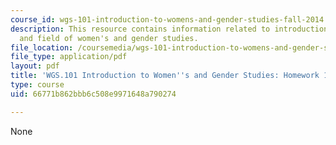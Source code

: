 ```yaml
---
course_id: wgs-101-introduction-to-womens-and-gender-studies-fall-2014
description: This resource contains information related to introduction to course
  and field of women's and gender studies.
file_location: /coursemedia/wgs-101-introduction-to-womens-and-gender-studies-fall-2014/66771b862bbb6c508e9971648a790274_MITWGS_101F14_Hwork1.pdf
file_type: application/pdf
layout: pdf
title: 'WGS.101 Introduction to Women''s and Gender Studies: Homework 1 Grimke'
type: course
uid: 66771b862bbb6c508e9971648a790274

---
```

None